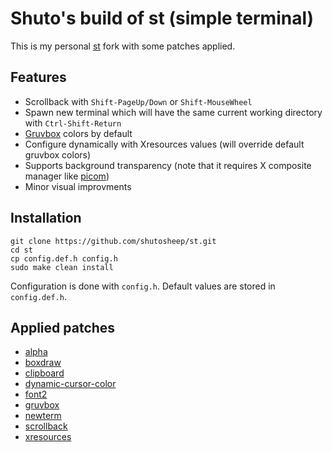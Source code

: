# Shuto's build of st (simple terminal)

This is my personal [st](https://st.suckless.org/) fork with some patches applied.

## Features

+ Scrollback with `Shift-PageUp/Down` or `Shift-MouseWheel`
+ Spawn new terminal which will have the same current working directory with `Ctrl-Shift-Return`
+ [Gruvbox](https://github.com/morhetz/gruvbox) colors by default
+ Configure dynamically with Xresources values (will override default gruvbox colors)
+ Supports background transparency (note that it requires X composite manager like [picom](https://github.com/yshui/picom))
+ Minor visual improvments

## Installation

```
git clone https://github.com/shutosheep/st.git
cd st
cp config.def.h config.h
sudo make clean install
```

Configuration is done with `config.h`. Default values are stored in `config.def.h`.

## Applied patches

+ [alpha](http://st.suckless.org/patches/alpha/)
+ [boxdraw](https://st.suckless.org/patches/boxdraw/)
+ [clipboard](https://st.suckless.org/patches/clipboard/)
+ [dynamic-cursor-color](https://st.suckless.org/patches/dynamic-cursor-color/)
+ [font2](https://st.suckless.org/patches/font2/)
+ [gruvbox](https://st.suckless.org/patches/gruvbox/)
+ [newterm](https://st.suckless.org/patches/newterm/)
+ [scrollback](https://st.suckless.org/patches/scrollback/)
+ [xresources](https://st.suckless.org/patches/xresources/)
